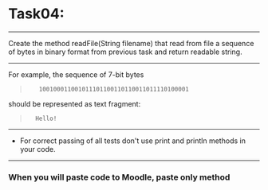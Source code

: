 # Task04: 

---
Create the method readFile(String filename) that read from file
a sequence of bytes in binary format from previous task and return readable string.

---
For example, the sequence of 7-bit bytes
>        100100011001011101100110110011011110100001
should be represented as text fragment:
>       Hello!

---
* For correct passing of all tests don't use print and println methods in your code.

---
### When you will paste code to Moodle, paste only method